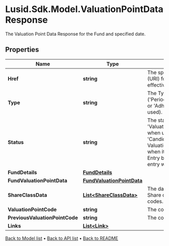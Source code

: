 # Lusid.Sdk.Model.ValuationPointDataResponse
The Valuation Point Data Response for the Fund and specified date.

## Properties

Name | Type | Description | Notes
------------ | ------------- | ------------- | -------------
**Href** | **string** | The specific Uniform Resource Identifier (URI) for this resource at the requested effective and asAt datetime. | [optional] 
**Type** | **string** | The Type of the associated Diary Entry (&#39;PeriodBoundary&#39;,&#39;ValuationPoint&#39;,&#39;Other&#39; or &#39;Adhoc&#39; when a diary entry wasn&#39;t used). | 
**Status** | **string** | The status of a Diary Entry of Type &#39;ValuationPoint&#39;. Defaults to &#39;Estimate&#39; when upserting a diary entry, moves to &#39;Candidate&#39; or &#39;Final&#39; when a ValuationPoint is accepted, and &#39;Final&#39; when it is finalised. The status of a Diary Entry becomes &#39;Unofficial&#39; when a diary entry wasn&#39;t used. | 
**FundDetails** | [**FundDetails**](FundDetails.md) |  | 
**FundValuationPointData** | [**FundValuationPointData**](FundValuationPointData.md) |  | 
**ShareClassData** | [**List&lt;ShareClassData&gt;**](ShareClassData.md) | The data for all share classes in fund. Share classes are identified by their short codes. | 
**ValuationPointCode** | **string** | The code of the valuation point. | [optional] 
**PreviousValuationPointCode** | **string** | The code of the previous valuation point. | [optional] 
**Links** | [**List&lt;Link&gt;**](Link.md) |  | [optional] 

[Back to Model list](../README.md#documentation-for-models) &#8226; [Back to API list](../README.md#documentation-for-api-endpoints) &#8226; [Back to README](../README.md)

